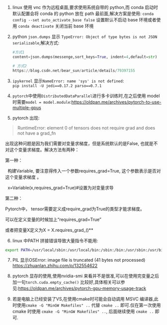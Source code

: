 1. linux 使用 vnc 作为远程桌面,要求使用系统自带的 python,而 conda 启动时默认配置会将 conda 的 python 放在 path 最前面,解决方案是使用: `conda config --set auto_activate_base false`  设置默认不启动 base 环境或者使用 `conda deactivate` 关闭当前 base 环境

2. python `json.dumps` 显示 `TypeError: Object of type bytes is not JSON serializable`,解决方式:
	```python
    #方式1
	content=json.dumps(messenge,sort_keys=True, indent=4,default=str)
	
	# 方式2
    https://blog.csdn.net/bear_sun/article/details/79397155
	```

3. `ipykernel` 显示`NameError: name 'sys' is not defined`:   
	`pip install -U jedi==0.17.2 parso==0.7.1`

4. `pytorch`中使用`DistributedDataParallel`进行多卡训练时,在之后使用 model 时需要`model = model.module`:https://oldpan.me/archives/pytorch-to-use-multiple-gpus
5. pytorch 出现: 
> RuntimeError: element 0 of tensors does not require grad and does not have a grad_fn  

出现这种问题是因为我们需要对变量求梯度，但是系统默认的是False, 也就是不对这个变量求梯度。解决方法有两种：

第一种：

  构建Variable, 要注意得传入一个参数requires_grad=True, 这个参数表示是否对这个变量求梯度 。

  x=Variable(x,requires_grad=True)#设置为对变量求导

第二种：

Pytorch中， tensor需要定义成require_grad为True的类型才能求梯度。

可以在定义变量的时候加上“requires_grad=True”

或者把变量X定义为X = X.requires_grad_()**


6. linux 中PATH 拼接错误导致大量指令不能用:
```bash
export PATH=/usr/local/sbin:/usr/local/bin:/sbin:/bin:/usr/sbin:/usr/bin:/root/bin
```
 
 
7. PIL 显示OSError: image file is truncated (41 bytes not processed)
https://zhuanlan.zhihu.com/p/132554622

8. pytorch 显存的使用,使用nvidia-smi 来看并不是很准,可以在使用完变量之后加一句`torch.cuda.empty_cache()` 比较好,具体相关可以参见:https://oldpan.me/archives/pytorch-gpu-memory-usage-track 

9.  若是电脑上已经安装了VS,在使用cmake时可能会自动调用 MSVC 编译器,此时使用`cmake -G "MinGW Makefiles" ..` 代替 `cmake ..` 即可.仅在第一次使用 cmake 时使用 `cmake -G "MinGW Makefiles" ..`, 后面继续使用 `cmake ..` 即可.